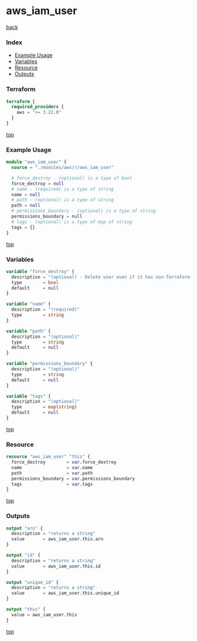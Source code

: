 # aws_iam_user

[back](../aws.md)

### Index

- [Example Usage](#example-usage)
- [Variables](#variables)
- [Resource](#resource)
- [Outputs](#outputs)

### Terraform

```terraform
terraform {
  required_providers {
    aws = ">= 3.22.0"
  }
}
```

[top](#index)

### Example Usage

```terraform
module "aws_iam_user" {
  source = "./modules/aws/r/aws_iam_user"

  # force_destroy - (optional) is a type of bool
  force_destroy = null
  # name - (required) is a type of string
  name = null
  # path - (optional) is a type of string
  path = null
  # permissions_boundary - (optional) is a type of string
  permissions_boundary = null
  # tags - (optional) is a type of map of string
  tags = {}
}
```

[top](#index)

### Variables

```terraform
variable "force_destroy" {
  description = "(optional) - Delete user even if it has non-Terraform-managed IAM access keys, login profile or MFA devices"
  type        = bool
  default     = null
}

variable "name" {
  description = "(required)"
  type        = string
}

variable "path" {
  description = "(optional)"
  type        = string
  default     = null
}

variable "permissions_boundary" {
  description = "(optional)"
  type        = string
  default     = null
}

variable "tags" {
  description = "(optional)"
  type        = map(string)
  default     = null
}
```

[top](#index)

### Resource

```terraform
resource "aws_iam_user" "this" {
  force_destroy        = var.force_destroy
  name                 = var.name
  path                 = var.path
  permissions_boundary = var.permissions_boundary
  tags                 = var.tags
}
```

[top](#index)

### Outputs

```terraform
output "arn" {
  description = "returns a string"
  value       = aws_iam_user.this.arn
}

output "id" {
  description = "returns a string"
  value       = aws_iam_user.this.id
}

output "unique_id" {
  description = "returns a string"
  value       = aws_iam_user.this.unique_id
}

output "this" {
  value = aws_iam_user.this
}
```

[top](#index)